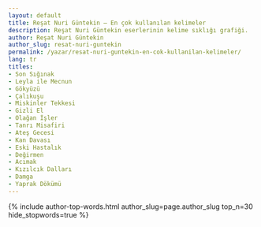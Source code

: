 ```yaml
---
layout: default
title: Reşat Nuri Güntekin — En çok kullanılan kelimeler
description: Reşat Nuri Güntekin eserlerinin kelime sıklığı grafiği.
author: Reşat Nuri Güntekin
author_slug: resat-nuri-guntekin
permalink: /yazar/resat-nuri-guntekin-en-cok-kullanilan-kelimeler/
lang: tr
titles:
- Son Sığınak
- Leyla ile Mecnun
- Gökyüzü
- Çalıkuşu
- Miskinler Tekkesi
- Gizli El
- Olağan İşler
- Tanrı Misafiri
- Ateş Gecesi
- Kan Davası
- Eski Hastalık
- Değirmen
- Acımak
- Kızılcık Dalları
- Damga
- Yaprak Dökümü
---
```

{% include author-top-words.html author_slug=page.author_slug top_n=30 hide_stopwords=true %}
